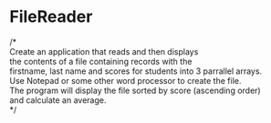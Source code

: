 # FileReader 
/*  
Create an application that reads and then displays  
the contents of a file containing records with the   
firstname, last name and scores for students into 3 parrallel arrays.  
Use Notepad or some other word processor to create the file.  
The program will display the file sorted by score (ascending order)  
and calculate an average.  
 */  
